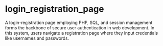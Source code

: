 # login_registration_page
A login-registration page employing PHP, SQL, and session management forms the backbone of secure user authentication in web development. In this system, users navigate a registration page where they input credentials like usernames and passwords. 
